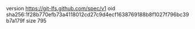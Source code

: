 version https://git-lfs.github.com/spec/v1
oid sha256:1f28b770efb73a4118012cd27c9d4ecf1638769188b8f1027f796bc39b7a179f
size 795
